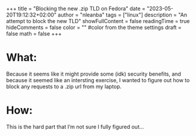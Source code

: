 +++
title = "Blocking the new .zip TLD on Fedora"
date = "2023-05-20T19:12:32+02:00"
author = "nleanba"
tags = ["linux"]
description = "An attempt to block the new TLD"
showFullContent = false
readingTime = true
hideComments = false
color = "" #color from the theme settings
draft = false
math = false
+++

# What:

Because it seems like it might provide some (idk) security benefits, and because it seemed like an intersting exercise, I wanted to figure out how to block any requests to a .zip url from my laptop.

# How:

This is the hard part that I’m not sure I fully figured out...
